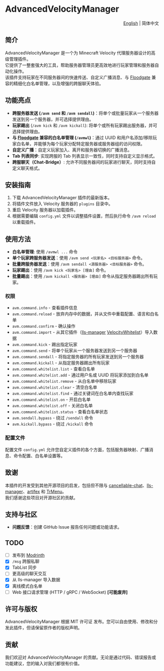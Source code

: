 # AdvancedVelocityManager

<div align="right">
  <a title="English" href="./README.md" >English</a>
  |
  简体中文
</div>

## 简介

AdvancedVelocityManager 是一个为 Minecraft Velocity 代理服务器设计的高级管理插件。<br>
它提供了一整套强大的工具，帮助服务器管理员更高效地进行玩家管理和服务器自动化操作。<br>
该插件支持玩家在不同服务器间的快速传送、自定义广播消息、与 [Floodgate](https://geysermc.org/wiki/floodgate/) 兼容的精细化白名单管理，以及增强的跨服聊天体验。

## 功能亮点

- **跨服务器发送 (`/avm send` 和 `/avm sendall`)**：将单个或批量玩家从一个服务器发送到另一个服务器，并可选择提供理由。
- **玩家踢出** (`/avm kick` 和 `/avm kickall`): 将单个或所有玩家踢出服务器，并可选择提供理由。
- **与 [Floodgate](https://geysermc.org/wiki/floodgate/) 兼容的白名单管理 (`/avmwl`)**：通过 UUID 和用户名添加/移除玩家白名单，并能够为每个玩家分配特定服务器或服务器组的访问权限。
- **自定义广播**：自定义玩家加入、离开和服务器切换的广播消息。
- **Tab 列表同步**: 实现跨服的 Tab 列表显示一致性，同时支持自定义显示格式。
- **跨服聊天（Chat-Bridge）**: 允许不同服务器间的玩家进行聊天，同时支持自定义聊天格式。

## 安装指南

1. 下载 AdvancedVelocityManager 插件的最新版本。
2. 将插件文件放入 Velocity 服务器的 `plugins` 目录中。
3. 重启 Velocity 服务器以加载插件。
4. 根据需要编辑 `config.yml` 文件以调整插件设置，然后执行命令 `/avm reload` 以重载插件。

## 使用方法

- **白名单管理**: 使用 `/avmwl ...` 命令
- **单个玩家跨服务器发送**：使用 `/avm send <玩家名> <目标服务器>` 命令。
- **批量跨服务器发送**：使用 `/avm sendall <源服务器> <目标服务器>` 命令。
- **玩家踢出**：使用 `/avm kick <玩家名> [理由]` 命令。
- **批量踢出**：使用 `/avm kickall <服务器> [理由]` 命令从指定服务器踢出所有玩家。

### 权限

- `avm.command.info` - 查看插件信息
- `avm.command.reload` - 放弃内存中的数据，并从文件中重载配置、语言和白名单
- `avm.command.confirm` - 确认操作
- `avm.command.import` - 从其它插件（[lls-manager](https://github.com/plusls/lls-manager) [VelocityWhitelist](https://gitee.com/virtual-qu-an/velocity-whitelist)）导入数据
- `avm.command.kick` - 踢出指定玩家
- `avm.command.send` - 将单个玩家从一个服务器发送到另一个服务器
- `avm.command.sendall` - 将指定服务器的所有玩家发送到另一个服务器
- `avm.command.kickall` - 从指定服务器踢出所有玩家
- `avm.command.whitelist.list` - 查看白名单
- `avm.command.whitelist.add` - 通过用户名或 UUID 将玩家添加到白名单
- `avm.command.whitelist.remove` - 从白名单中移除玩家
- `avm.command.whitelist.clear` - 清空白名单
- `avm.command.whitelist.find` - 通过关键词在白名单内查找玩家
- `avm.command.whitelist.on` - 开启白名单
- `avm.command.whitelist.off` - 关闭白名单
- `avm.command.whitelist.status` - 查看白名单状态
- `avm.sendall.bypass` - 绕过 `/sendall` 命令
- `avm.kickall.bypass` - 绕过 `/kickall` 命令

### 配置文件

配置文件 `config.yml` 允许您自定义插件的各个方面，包括服务器映射、广播消息、命令配置、白名单设置等。

## 致谢

本插件的开发受到其他开源项目的启发，包括但不限与 [cancellable-chat](https://github.com/ZhuRuoLing/cancellable-chat)、[lls-manager](https://github.com/plusls/lls-manager)、[artifex](https://github.com/InsinuateProjects/artifex) 和 [TrMenu](https://github.com/TrPlugins/TrMenu)。<br>
我们感谢这些项目对开源社区的贡献。

## 支持与社区

- **问题反馈**：创建 GitHub Issue 报告任何问题或功能请求。

## TODO

- [ ] 发布到 [Modrinth](https://modrinth.com)
- [x] `/msg` 跨服私聊
- [x] TabList 同步
- [ ] 更高级的聊天交互
- [x] 从 lls-manager 导入数据
- [x] 离线模式白名单
- [ ] Web 接口请求管理 (HTTP / gRPC / WebSocket) **[可能废弃]**

## 许可与版权

AdvancedVelocityManager 根据 MIT 许可证 发布。您可以自由使用、修改和分发此插件，但请保留原作者的版权声明。

## 贡献

我们欢迎对 AdvancedVelocityManager 的贡献。无论是通过代码、错误报告或功能建议，您的输入对我们都很有价值。
